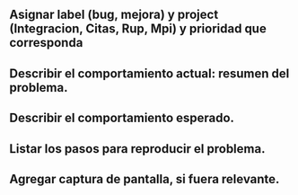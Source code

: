 
## Asignar label (bug, mejora) y project (Integracion, Citas, Rup, Mpi) y prioridad que corresponda 


## Describir el comportamiento actual: resumen del problema. 


## Describir el comportamiento esperado. 


## Listar los pasos para reproducir el problema. 


## Agregar captura de pantalla, si fuera relevante.
